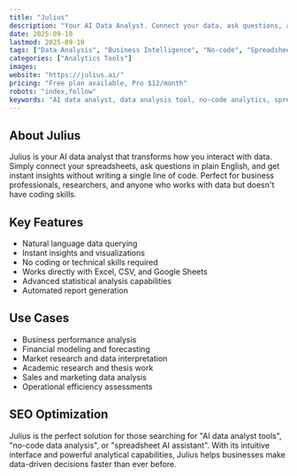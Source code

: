 ```yaml
---
title: "Julius"
description: "Your AI Data Analyst. Connect your data, ask questions, and get insights in seconds. No coding required."
date: 2025-09-10
lastmod: 2025-09-10
tags: ["Data Analysis", "Business Intelligence", "No-code", "Spreadsheet"]
categories: ["Analytics Tools"]
images: 
website: "https://julius.ai/"
pricing: "Free plan available, Pro $12/month"
robots: "index,follow"
keywords: "AI data analyst, data analysis tool, no-code analytics, spreadsheet AI, business intelligence"
---
```


## About Julius

Julius is your AI data analyst that transforms how you interact with data. Simply connect your spreadsheets, ask questions in plain English, and get instant insights without writing a single line of code. Perfect for business professionals, researchers, and anyone who works with data but doesn't have coding skills.

## Key Features

- Natural language data querying
- Instant insights and visualizations
- No coding or technical skills required
- Works directly with Excel, CSV, and Google Sheets
- Advanced statistical analysis capabilities
- Automated report generation

## Use Cases

- Business performance analysis
- Financial modeling and forecasting
- Market research and data interpretation
- Academic research and thesis work
- Sales and marketing data analysis
- Operational efficiency assessments

## SEO Optimization

Julius is the perfect solution for those searching for "AI data analyst tools", "no-code data analysis", or "spreadsheet AI assistant". With its intuitive interface and powerful analytical capabilities, Julius helps businesses make data-driven decisions faster than ever before.